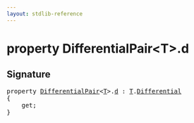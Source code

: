 ```yaml
---
layout: stdlib-reference
---
```


# property DifferentialPair\<T\>\.d

## Signature

<pre>
<span class='code_keyword'>property</span> <a href="/stdlib-reference/types/differentialpair-0c/index" class="code_type">DifferentialPair</a>&lt;<a href="/stdlib-reference/types/differentialpair-0c/index#typeparam-T" class="code_type">T</a>&gt;.<a href="/stdlib-reference/types/differentialpair-0c/d">d</a> : <a href="/stdlib-reference/types/differentialpair-0c/index#typeparam-T" class="code_type">T</a>.<a href="/stdlib-reference/types/differentialpair-0c/differential-0" class="code_type">Differential</a>
{
    get;
}
</pre>

